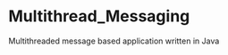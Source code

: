 Multithread_Messaging
=====================

Multithreaded message based application written in Java

